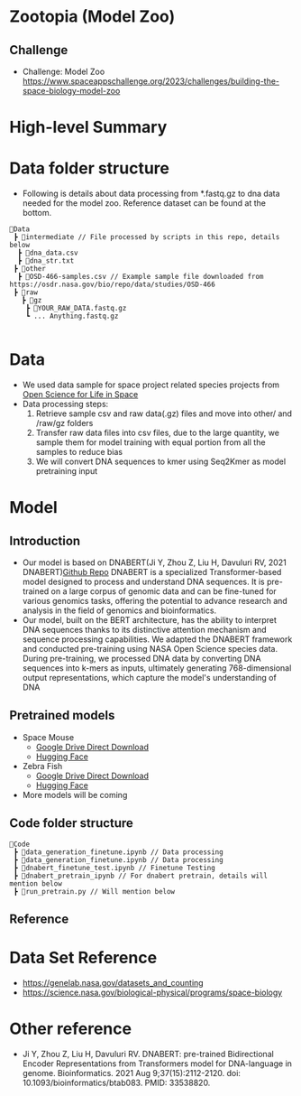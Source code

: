 # Zootopia (Model Zoo)

## Challenge
  - Challenge: Model Zoo
    https://www.spaceappschallenge.org/2023/challenges/building-the-space-biology-model-zoo

# High-level Summary


# Data folder structure
- Following is details about data processing from *.fastq.gz to dna data needed for the model zoo. Reference dataset can be found at the bottom.
```
📂Data
 ┣ 📂intermediate // File processed by scripts in this repo, details below
  ┣ 📜dna_data.csv
  ┣ 📜dna_str.txt
 ┣ 📂other
  ┣ 📜OSD-466-samples.csv // Example sample file downloaded from https://osdr.nasa.gov/bio/repo/data/studies/OSD-466
 ┣ 📂raw
   ┣ 📂gz
    ┣ 📜YOUR_RAW_DATA.fastq.gz 
    ┗ ... Anything.fastq.gz
    
```

# Data

- We used data sample for space project related species projects from [Open Science for Life in Space](https://osdr.nasa.gov/bio/index.html) 
- Data processing steps:
  1. Retrieve sample csv and raw data(.gz) files and move into other/ and /raw/gz folders
  2. Transfer raw data files into csv files, due to the large quantity, we sample them for model
     training with equal portion from all the samples to reduce bias
  3. We will convert DNA sequences to kmer using Seq2Kmer as model pretraining input



# Model
## Introduction
  - Our model is based on DNABERT(Ji Y, Zhou Z, Liu H, Davuluri RV, 2021 DNABERT)[Github Repo](https://github.com/jerryji1993/DNABERT) DNABERT is a specialized Transformer-based model designed to process and understand DNA sequences. It is pre-trained on a large corpus of genomic data and can be fine-tuned for various genomics tasks, offering the potential to advance research and analysis in the field of genomics and bioinformatics.
  - Our model, built on the BERT architecture, has the ability to interpret DNA sequences thanks to its distinctive attention mechanism and sequence processing capabilities. We adapted the DNABERT framework and conducted pre-training using NASA Open Science species data. During pre-training, we processed DNA data by converting DNA sequences into k-mers as inputs, ultimately generating 768-dimensional output representations, which capture the model's understanding of DNA

## Pretrained models
  + Space Mouse
    + [Google Drive Direct Download](https://drive.google.com/file/d/1whPLN43rjUPgN1GDoUAqkWY8IbISKB6Y/view?usp=sharing)
    + [Hugging Face](https://huggingface.co/CheesyChank/SpaceMouse_DNABert)
  + Zebra Fish
    + [Google Drive Direct Download](https://drive.google.com/file/d/1xngF0lLYHUaEE2FQ1crdTHAXO-c--Cry/view?usp=sharing)
    + [Hugging Face](https://huggingface.co/CheesyChank/ZebraFish_DNABert)
  + More models will be coming



## Code folder structure
```
📂Code
 ┣ 📜data_generation_finetune.ipynb // Data processing
 ┣ 📜data_generation_finetune.ipynb // Data processing
 ┣ 📜dnabert_finetune_test.ipynb // Finetune Testing
 ┣ 📜dnabert_pretrain_ipynb // For dnabert pretrain, details will mention below
 ┣ 📜run_pretrain.py // Will mention below
```

## Reference
# Data Set Reference
- https://genelab.nasa.gov/datasets_and_counting
- https://science.nasa.gov/biological-physical/programs/space-biology

# Other reference
- Ji Y, Zhou Z, Liu H, Davuluri RV. DNABERT: pre-trained Bidirectional Encoder Representations from Transformers model for DNA-language in genome. Bioinformatics. 2021 Aug 9;37(15):2112-2120. doi: 10.1093/bioinformatics/btab083. PMID: 33538820.
